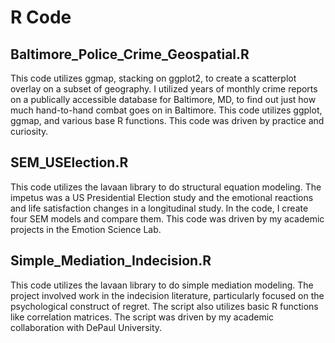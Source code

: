 # R Code
## Baltimore_Police_Crime_Geospatial.R
This code utilizes ggmap, stacking on ggplot2, to create a scatterplot overlay on a subset of geography.  I utilized years of monthly crime reports on a publically accessible database for Baltimore, MD, to find out just how much hand-to-hand combat goes on in Baltimore.  This code utilizes ggplot, ggmap, and various base R functions.  This code was driven by practice and curiosity.

## SEM_USElection.R
This code utilizes the lavaan library to do structural equation modeling.  The impetus was a US Presidential Election study and the emotional reactions and life satisfaction changes in a longitudinal study.  In the code, I create four SEM models and compare them. This code was driven by my academic projects in the Emotion Science Lab.

## Simple_Mediation_Indecision.R
This code utilizes the lavaan library to do simple mediation modeling.  The project involved work in the indecision literature, particularly focused on the psychological construct of regret.  The script also utilizes basic R functions like correlation matrices.  The script was driven by my academic collaboration with DePaul University.